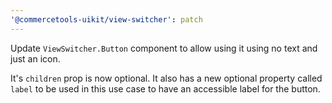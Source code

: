 ```yaml
---
'@commercetools-uikit/view-switcher': patch
---
```


Update `ViewSwitcher.Button` component to allow using it using no text and just an icon.

It's `children` prop is now optional.
It also has a new optional property called `label` to be used in this use case to have an accessible label for the button.

